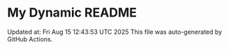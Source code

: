 # My Dynamic README
Updated at: Fri Aug 15 12:43:53 UTC 2025
This file was auto-generated by GitHub Actions.
